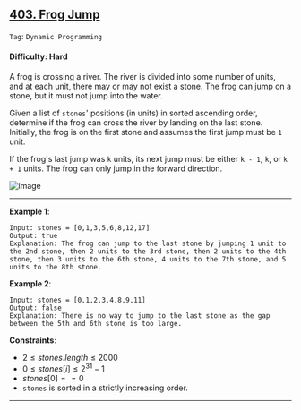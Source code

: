 ## [403. Frog Jump](https://leetcode.com/problems/frog-jump)

```Tag```: ```Dynamic Programming```

#### Difficulty: Hard

A frog is crossing a river. The river is divided into some number of units, and at each unit, there may or may not exist a stone. The frog can jump on a stone, but it must not jump into the water.

Given a list of ```stones```' positions (in units) in sorted ascending order, determine if the frog can cross the river by landing on the last stone. Initially, the frog is on the first stone and assumes the first jump must be ```1``` unit.

If the frog's last jump was ```k``` units, its next jump must be either ```k - 1```, ```k```, or ```k + 1``` units. The frog can only jump in the forward direction.

![image](https://github.com/quananhle/Python/assets/35042430/28de727a-a5cb-45e3-91b2-c41a62074a85)

---

__Example 1__:
```
Input: stones = [0,1,3,5,6,8,12,17]
Output: true
Explanation: The frog can jump to the last stone by jumping 1 unit to the 2nd stone, then 2 units to the 3rd stone, then 2 units to the 4th stone, then 3 units to the 6th stone, 4 units to the 7th stone, and 5 units to the 8th stone.
```

__Example 2__:
```
Input: stones = [0,1,2,3,4,8,9,11]
Output: false
Explanation: There is no way to jump to the last stone as the gap between the 5th and 6th stone is too large.
```

__Constraints__:

- $2 \le stones.length \le 2000$
- $0 \le stones[i] \le 2^{31} - 1$
- $stones[0] == 0$
- ```stones``` is sorted in a strictly increasing order.

---

